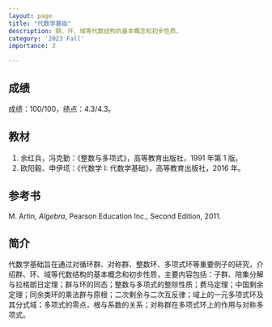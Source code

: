 ```yaml
---
layout: page
title: "代数学基础"
description: 群、环、域等代数结构的基本概念和初步性质。
category: '2023 Fall'
importance: 2

---
```


## 成绩

成绩：100/100，绩点：4.3/4.3。

## 教材

1. 余红兵，冯克勤：《整数与多项式》，高等教育出版社，1991 年第 1 版。
2. 欧阳毅、申伊塃：《代数学 I: 代数学基础》，高等教育出版社，2016 年。

## 参考书

M. Artin, *Algebra*, Pearson Education Inc., Second Edition, 2011.

## 简介

代数学基础旨在通过对循环群、对称群、整数环、多项式环等重要例子的研究，介绍群、环、域等代数结构的基本概念和初步性质，主要内容包括：子群、陪集分解与拉格朗日定理；群与环的同态；整数与多项式的整除性质；费马定理；中国剩余定理；同余类环的乘法群与原根；二次剩余与二次互反律；域上的一元多项式环及其分式域；多项式的零点，根与系数的关系；对称群在多项式环上的作用与对称多项式。